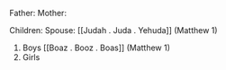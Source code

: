 Father: 
Mother: 

Children:
Spouse: [[Judah . Juda . Yehuda]] (Matthew 1)
1) Boys
	[[Boaz . Booz . Boas]] (Matthew 1)
2) Girls
	